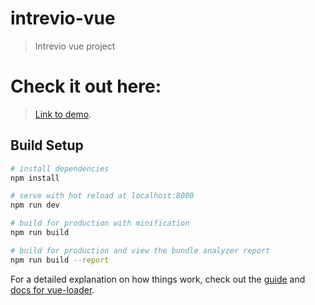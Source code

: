 # intrevio-vue

> Intrevio vue project

# Check it out here:

> [Link to demo](https://liviutrandafir.github.io/intrevio.com/dist/#/).

## Build Setup

``` bash
# install dependencies
npm install

# serve with hot reload at localhost:8080
npm run dev

# build for production with minification
npm run build

# build for production and view the bundle analyzer report
npm run build --report
```

For a detailed explanation on how things work, check out the [guide](http://vuejs-templates.github.io/webpack/) and [docs for vue-loader](http://vuejs.github.io/vue-loader).
